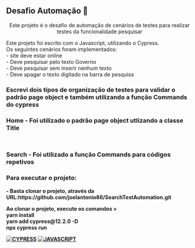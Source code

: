 ## Desafio Automação 🚀
<p align="center">Este projeto é o desafio de automação de cenários de testes para realizar testes da funcionalidade pesquisar</p>

<p> Este projeto foi escrito com o Javascript, utilizando o Cypress.<br>
Os seguintes cenários foram implementados:<br>
- site deve estar online <br>
- Deve pesquisar pelo texto Governo<br>
- Deve pesquisar sem inserir nenhum texto<br>
- Deve apagar o texto digitado na barra de pesquisa<br>

<h3> Escrevi dois tipos de organização de testes para validar o padrão page object e também utilizando a função Commands do cypress <h3>
<p><b>Home<b> - Foi utilizado o padrão page object utlizando a classe Title<p><br>
<p><b>Search<b> - Foi utilizado a função Commands para códigos repetivos<p>


<h3>Para executar o projeto: </h3>
<p> - Basta clonar o projeto, através da URL:https://github.com/joelantonio86/SearchTestAutomation.git <br>  </p>
<p>Ao clonar o projeto, execute os comandos ><br> yarn install <br> yarn add cypress@12.2.0 -D <br> npx cypress run <p>

[![CYPRESS](https://img.shields.io/badge/CYPRESS%20-%23323330.svg?&style=for-the-badge&logo=perfil&logoColor=black&color=F745B5)](https://www.cypress.io)
[![JAVASCRIPT](https://img.shields.io/badge/JAVASCRIPT%20-%23323330.svg?&style=for-the-badge&logo=cards%20estrelas&logoColor=black&color=FFB800)](https://www.javascript.com)

